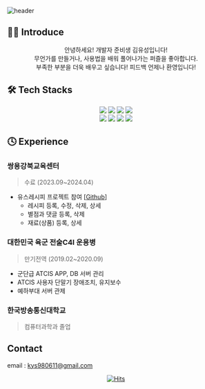 ![header](https://capsule-render.vercel.app/api?type=waving&color=0:83C9E7,100:4B89DC&height=250&section=header&text=Welcome!👾&fontSize=70&fontColor=E4F3FA&desc=YUSEONG-KIM's%20GitHub&descAlignY=55&descAlign=60&fontAlignY=35)
## 👨‍💻 Introduce
<div align="center">
  안녕하세요! 개발자 준비생 김유성입니다!<br>
  무언가를 만들거나, 사용법을 배워 풀어나가는 퍼즐을 좋아합니다.<br>
  부족한 부분을 더욱 배우고 싶습니다! 피드백 언제나 환영입니다!
</div>

## 🛠️ Tech Stacks
<div align="center">
  <img src="https://img.shields.io/badge/Java-007396.svg?&style=for-the-badge&logo=openjdk&logoColor=white"/>
  <img src="https://img.shields.io/badge/spring-6DB33F.svg?&style=for-the-badge&logo=spring&logoColor=white"/>
  <img src="https://img.shields.io/badge/springboot-6DB33F.svg?&style=for-the-badge&logo=springboot&logoColor=white"/>
  <img src="https://img.shields.io/badge/JavaScript-F7DF1E.svg?&style=for-the-badge&logo=javascript&logoColor=black"/><br>
  <img src="https://img.shields.io/badge/jquery-0769AD.svg?&style=for-the-badge&logo=jquery&logoColor=white"/>
  <img src="https://img.shields.io/badge/oracle-F80000.svg?&style=for-the-badge&logo=oracle&logoColor=white"/>
  <img src="https://img.shields.io/badge/amazon%20ec2-FF9900.svg?&style=for-the-badge&logo=amazonec2&logoColor=white"/>
  <img src="https://img.shields.io/badge/amazon%20rds-527FFF.svg?&style=for-the-badge&logo=amazonrds&logoColor=white"/>
</div>

## 🕓 Experience
### 쌍용강북교육센터
> 수료 (2023.09~2024.04)
  - 유스레시피 프로젝트 참여 [[Github](https://github.com/beom324/finalProject)]
    - 레시피 등록, 수정, 삭제, 상세
    - 별점과 댓글 등록, 삭제
    - 재료(상품) 등록, 상세

### 대한민국 육군 전술C4I 운용병
> 만기전역 (2019.02~2020.09)
  - 군단급 ATCIS APP, DB 서버 관리
  - ATCIS 사용자 단말기 장애조치, 유지보수
  - 예하부대 서버 관제

### 한국방송통신대학교
> 컴퓨터과학과 졸업


## Contact
email : kys980611@gmail.com

<div align="center">
  
[![Hits](https://hits.seeyoufarm.com/api/count/incr/badge.svg?url=https%3A%2F%2Fgithub.com%2FYuuuuSeong-Kim&count_bg=%2379C83D&title_bg=%23555555&icon=&icon_color=%23E7E7E7&title=visit&edge_flat=false)](https://hits.seeyoufarm.com)
  
</div>
